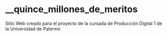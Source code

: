 # __quince_millones_de_meritos
Sitio Web creado para el proyecto de la cursada de Producción Digital 1 de la Universidad de Palermo

